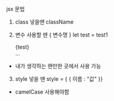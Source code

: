 jsx 문법

1. class 넣을땐 className
   <div className="test"></div>

2. 변수 사용할 땐 { 변수명 }
   let test = test1
   <div className={test}></div>
   <div>{test}</div>
   ...

- 내가 생각하는 왠만한 곳에서 사용 가능

3. style 넣을 땐 style = { { 이름 : "값" }}
   <div style={ {color : "red", fonSize : "16px"}}></div>

- camelCase 사용해야함
